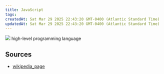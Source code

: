 ```yaml
---
title: JavaScript
tags: 
createdAt: Sat Mar 29 2025 22:43:20 GMT-0400 (Atlantic Standard Time)
updatedAt: Sat Mar 29 2025 22:43:20 GMT-0400 (Atlantic Standard Time)
---
```



![](https://upload.wikimedia.org/wikipedia/commons/thumb/a/a4/JavaScript_code.png/120px-JavaScript_code.png)
high-level programming language



## Sources
- [wikipedia_page](https://en.wikipedia.org/wiki/JavaScript)
